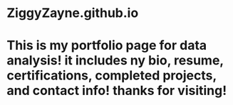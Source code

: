 # ZiggyZayne.github.io
# This is my portfolio page for data analysis! it includes ny bio, resume, certifications, completed projects, and contact info! thanks for visiting!
